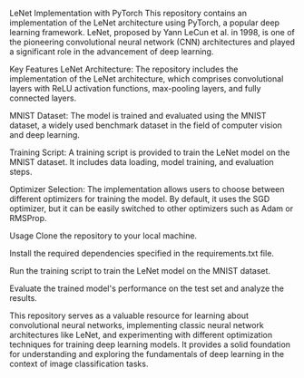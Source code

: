 LeNet Implementation with PyTorch
This repository contains an implementation of the LeNet architecture using PyTorch, a popular deep learning framework. LeNet, proposed by Yann LeCun et al. in 1998, is one of the pioneering convolutional neural network (CNN) architectures and played a significant role in the advancement of deep learning.

Key Features
LeNet Architecture: The repository includes the implementation of the LeNet architecture, which comprises convolutional layers with ReLU activation functions, max-pooling layers, and fully connected layers.

MNIST Dataset: The model is trained and evaluated using the MNIST dataset, a widely used benchmark dataset in the field of computer vision and deep learning.

Training Script: A training script is provided to train the LeNet model on the MNIST dataset. It includes data loading, model training, and evaluation steps.

Optimizer Selection: The implementation allows users to choose between different optimizers for training the model. By default, it uses the SGD optimizer, but it can be easily switched to other optimizers such as Adam or RMSProp.

Usage
Clone the repository to your local machine.

Install the required dependencies specified in the requirements.txt file.

Run the training script to train the LeNet model on the MNIST dataset.

Evaluate the trained model's performance on the test set and analyze the results.

This repository serves as a valuable resource for learning about convolutional neural networks, implementing classic neural network architectures like LeNet, and experimenting with different optimization techniques for training deep learning models. It provides a solid foundation for understanding and exploring the fundamentals of deep learning in the context of image classification tasks.
